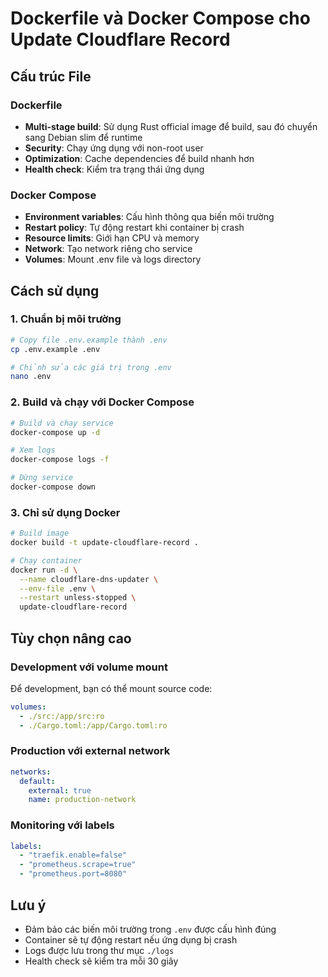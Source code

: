 # Dockerfile và Docker Compose cho Update Cloudflare Record

## Cấu trúc File

### Dockerfile

- **Multi-stage build**: Sử dụng Rust official image để build, sau đó chuyển sang Debian slim để runtime
- **Security**: Chạy ứng dụng với non-root user
- **Optimization**: Cache dependencies để build nhanh hơn
- **Health check**: Kiểm tra trạng thái ứng dụng

### Docker Compose

- **Environment variables**: Cấu hình thông qua biến môi trường
- **Restart policy**: Tự động restart khi container bị crash
- **Resource limits**: Giới hạn CPU và memory
- **Network**: Tạo network riêng cho service
- **Volumes**: Mount .env file và logs directory

## Cách sử dụng

### 1. Chuẩn bị môi trường

```bash
# Copy file .env.example thành .env
cp .env.example .env

# Chỉnh sửa các giá trị trong .env
nano .env
```

### 2. Build và chạy với Docker Compose

```bash
# Build và chạy service
docker-compose up -d

# Xem logs
docker-compose logs -f

# Dừng service
docker-compose down
```

### 3. Chỉ sử dụng Docker

```bash
# Build image
docker build -t update-cloudflare-record .

# Chạy container
docker run -d \
  --name cloudflare-dns-updater \
  --env-file .env \
  --restart unless-stopped \
  update-cloudflare-record
```

## Tùy chọn nâng cao

### Development với volume mount

Để development, bạn có thể mount source code:

```yaml
volumes:
  - ./src:/app/src:ro
  - ./Cargo.toml:/app/Cargo.toml:ro
```

### Production với external network

```yaml
networks:
  default:
    external: true
    name: production-network
```

### Monitoring với labels

```yaml
labels:
  - "traefik.enable=false"
  - "prometheus.scrape=true"
  - "prometheus.port=8080"
```

## Lưu ý

- Đảm bảo các biến môi trường trong `.env` được cấu hình đúng
- Container sẽ tự động restart nếu ứng dụng bị crash
- Logs được lưu trong thư mục `./logs`
- Health check sẽ kiểm tra mỗi 30 giây
